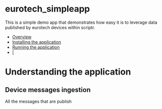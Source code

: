 # eurotech_simpleapp

This is a simple demo app that demonstrates how easy it is to leverage data published by eurotech devices within scriptr.

- [Overview](./documentation/overview.md)
- [Installing the application](./documentation/installing_the_application.md)
- [Running the application](./documentation/running_the_application.md)
- [

# Understanding the application

## Device messages ingestion

All the messages that are publish
